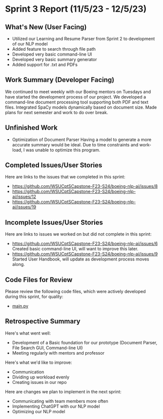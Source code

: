 # Sprint 3 Report (11/5/23 - 12/5/23)

## What's New (User Facing)
 * Utilized our Learning and Resume Parser from Sprint 2 to development of our NLP model
 * Added feature to search through file path
 * Developed very basic command-line UI
 * Developed very basic summary generator
 * Added support for .txt and PDFs

## Work Summary (Developer Facing)
We continued to meet weekly with our Boeing mentors on Tuesdays and have started the development process of our project. We developed a command-line document processing tool supporting both PDF and text files. Integrated SpaCy models dynamically based on document size. Made plans for next semester and work to do over break.

## Unfinished Work
* Optimization of Document Parser
Having a model to generate a more accurate summary would be ideal. Due to time constraints and work-load, I was unable to optimize this program.

## Completed Issues/User Stories
Here are links to the issues that we completed in this sprint:

 * <https://github.com/WSUCptSCapstone-F23-S24/boeing-nlp-ai/issues/8>
 * <https://github.com/WSUCptSCapstone-F23-S24/boeing-nlp-ai/issues/12>
 * <https://github.com/WSUCptSCapstone-F23-S24/boeing-nlp-ai/issues/19>
 
 ## Incomplete Issues/User Stories
 Here are links to issues we worked on but did not complete in this sprint:
 * <https://github.com/WSUCptSCapstone-F23-S24/boeing-nlp-ai/issues/6>
 Created basic command-line UI, will want to improve this later.
 * <https://github.com/WSUCptSCapstone-F23-S24/boeing-nlp-ai/issues/9>
 Started User Handbook, will update as development process moves along.

## Code Files for Review
Please review the following code files, which were actively developed during this sprint, for quality:
 * [main.py](https://github.com/WSUCptSCapstone-F23-S24/boeing-nlp-ai/blob/main/app/main.py)
 
## Retrospective Summary
Here's what went well:
  * Development of a Basic foundation for our prototype (Document Parser, File Search GUI, Command-line UI)
  * Meeting regularly with mentors and professor
 
Here's what we'd like to improve:
   * Communication
   * Dividing up workload evenly
   * Creating issues in our repo 
  
Here are changes we plan to implement in the next sprint:
   * Communicating with team members more often
   * Implementing ChatGPT with our NLP model
   * Optimizing our NLP model
